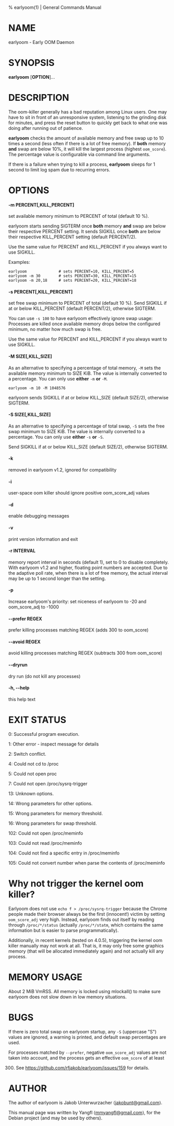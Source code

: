 % earlyoom(1) | General Commands Manual

# NAME

earlyoom - Early OOM Daemon

# SYNOPSIS

**earlyoom** [**OPTION**]...

# DESCRIPTION

The oom-killer generally has a bad reputation among Linux users. One may have to
sit in front of an unresponsive system, listening to the grinding disk for
minutes, and press the reset button to quickly get back to what one was doing
after running out of patience.

**earlyoom** checks the amount of available memory and free swap up to 10 times
a second (less often if there is a lot of free memory). If **both** memory
**and** swap are below 10%, it will kill the largest process (highest
`oom_score`). The percentage value is configurable via command line arguments.

If there is a failure when trying to kill a process, **earlyoom** sleeps for 1
second to limit log spam due to recurring errors.

# OPTIONS

#### -m PERCENT[,KILL_PERCENT]

set available memory minimum to PERCENT of total (default 10 %).

earlyoom starts sending SIGTERM once **both** memory **and** swap are below
their respective PERCENT setting. It sends SIGKILL once **both** are below their
respective KILL_PERCENT setting (default PERCENT/2).

Use the same value for PERCENT and KILL_PERCENT if you always want to use
SIGKILL.

Examples:

    earlyoom              # sets PERCENT=10, KILL_PERCENT=5
    earlyoom -m 30        # sets PERCENT=30, KILL_PERCENT=15
    earlyoom -m 20,18     # sets PERCENT=20, KILL_PERCENT=18

#### -s PERCENT[,KILL_PERCENT]

set free swap minimum to PERCENT of total (default 10 %). Send SIGKILL if at or
below KILL_PERCENT (default PERCENT/2), otherwise SIGTERM.

You can use `-s 100` to have earlyoom effectively ignore swap usage: Processes
are killed once available memory drops below the configured minimum, no matter
how much swap is free.

Use the same value for PERCENT and KILL_PERCENT if you always want to use
SIGKILL.

#### -M SIZE[,KILL_SIZE]

As an alternative to specifying a percentage of total memory, `-M` sets the
available memory minimum to SIZE KiB. The value is internally converted to a
percentage. You can only use **either** `-m` **or** `-M`.

    earlyoom -m 10 -M 1048576

earlyoom sends SIGKILL if at or below KILL_SIZE (default SIZE/2), otherwise SIGTERM.

#### -S SIZE[,KILL_SIZE]

As an alternative to specifying a percentage of total swap, `-S` sets the free
swap minimum to SIZE KiB. The value is internally converted to a percentage. You
can only use **either** `-s` **or** `-S`.

Send SIGKILL if at or below KILL_SIZE (default SIZE/2), otherwise SIGTERM.

#### -k

removed in earlyoom v1.2, ignored for compatibility

#### -i

user-space oom killer should ignore positive oom_score_adj values

#### -d

enable debugging messages

#### -v

print version information and exit

#### -r INTERVAL

memory report interval in seconds (default 1), set to 0 to disable completely.
With earlyoom v1.2 and higher, floating point numbers are accepted. Due to the
adaptive poll rate, when there is a lot of free memory, the actual interval may
be up to 1 second longer than the setting.

#### -p

Increase earlyoom's priority: set niceness of earlyoom to -20 and oom_score_adj
to -1000

#### \-\-prefer REGEX

prefer killing processes matching REGEX (adds 300 to oom_score)

#### \-\-avoid REGEX

avoid killing processes matching REGEX (subtracts 300 from oom_score)

#### \-\-dryrun
dry run (do not kill any processes)

#### -h, \-\-help

this help text

# EXIT STATUS

0: Successful program execution.

1: Other error - inspect message for details

2: Switch conflict.

4: Could not cd to /proc

5: Could not open proc

7: Could not open /proc/sysrq-trigger

13: Unknown options.

14: Wrong parameters for other options.

15: Wrong parameters for memory threshold.

16: Wrong parameters for swap threshold.

102: Could not open /proc/meminfo

103: Could not read /proc/meminfo

104: Could not find a specific entry in /proc/meminfo

105: Could not convert number when parse the contents of /proc/meminfo

# Why not trigger the kernel oom killer?

Earlyoom does not use `echo f > /proc/sysrq-trigger` because the Chrome people
made their browser always be the first (innocent!) victim by setting
`oom_score_adj` very high. Instead, earlyoom finds out itself by reading through
`/proc/*/status` (actually `/proc/*/statm`, which contains the same information
but is easier to parse programmatically).

Additionally, in recent kernels (tested on 4.0.5), triggering the kernel oom
killer manually may not work at all. That is, it may only free some graphics
memory (that will be allocated immediately again) and not actually kill any
process.

# MEMORY USAGE

About 2 MiB VmRSS. All memory is locked using mlockall() to make sure earlyoom
does not slow down in low memory situations.

# BUGS

If there is zero total swap on earlyoom startup, any `-S` (uppercase "S") values
are ignored, a warning is printed, and default swap percentages are used.

For processes matched by `--prefer`, negative `oom_score_adj` values are not
taken into account, and the process gets an effective `oom_score` of at least

300. See https://github.com/rfjakob/earlyoom/issues/159 for details.

# AUTHOR

The author of earlyoom is Jakob Unterwurzacher ⟨jakobunt@gmail.com⟩.

This manual page was written by Yangfl ⟨mmyangfl@gmail.com⟩, for the Debian
project (and may be used by others).
